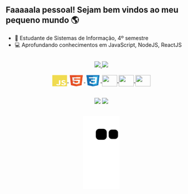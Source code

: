## Faaaaala pessoal! Sejam bem vindos ao meu pequeno mundo 🌎

- 📖 Estudante de Sistemas de Informação, 4º semestre
- 💻 Aprofundando conhecimentos em JavaScript, NodeJS, ReactJS

##

<div align="center">
  <a href="https://github.com/mateuscesarglima">
  <img height="180em" src="https://github-readme-stats.vercel.app/api?username=mateuscesarglima&show_icons=true&theme=github_dark&include_all_commits=true&count_private=true"/>
  <img height="180em" src="https://github-readme-stats.vercel.app/api/top-langs/?username=mateuscesarglima&layout=compact&langs_count=7&theme=github_dark"/>
</div>
  
  <div style="display: inline_block" align="center"><br>
    <img align="center" alt="mateus-js" height="30" width="40" src="https://raw.githubusercontent.com/devicons/devicon/master/icons/javascript/javascript-plain.svg">
    <img align="center" alt="mateus-html" height="30" width="40" src="https://raw.githubusercontent.com/devicons/devicon/master/icons/html5/html5-original.svg">
    <img align="center" alt="mateus-CSS" height="30" width="40" src="https://raw.githubusercontent.com/devicons/devicon/master/icons/css3/css3-original.svg">
    <img align="center" alt"mateus-spring" height="30" width="40" src="https://cdn.jsdelivr.net/gh/devicons/devicon/icons/spring/spring-original.svg" />
    <img align="center" alt"mateus-java" height="30" width="40" src="https://cdn.jsdelivr.net/gh/devicons/devicon/icons/java/java-original-wordmark.svg" />
    <img align="center" alt"mateus-react" height="30" width="40" src="https://cdn.jsdelivr.net/gh/devicons/devicon/icons/react/react-original.svg" />
  </div>
  
 ##
 
<div align="center"> 
  <a href="https://www.instagram.com/_mateuscesar_/?hl=pt-br" target="_blank"><img src="https://img.shields.io/badge/-Instagram-%23E4405F?style=for-the-badge&logo=instagram&logoColor=white"      target="_blank"></a>
  <a href="https://www.linkedin.com/in/mateus-cesar/" target="_blank"><img src="https://img.shields.io/badge/-LinkedIn-%230077B5?style=for-the-badge&logo=linkedin&logoColor=white" target="_blank"></a> 
  
 ##
  
 ![Snake animation](https://github.com/rafaballerini/rafaballerini/blob/output/github-contribution-grid-snake.svg)
 
</div>
